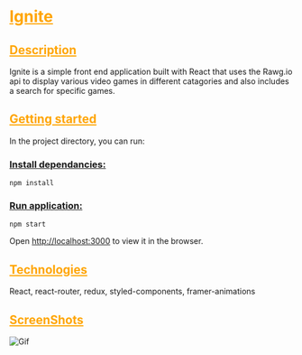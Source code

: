 # <u style="color: orange">Ignite</u>

## <u style="color: orange">Description</u>

Ignite is a simple front end application built with React that uses the Rawg.io api to display various video games in different catagories and also includes a search for specific games.

## <u style="color: orange">Getting started</u>

In the project directory, you can run:

### <u>Install dependancies:</u>

`npm install`

### <u>Run application:</u>

`npm start`

Open [http://localhost:3000](http://localhost:3000) to view it in the browser.

## <u style="color: orange">Technologies</u>

React, react-router, redux, styled-components, framer-animations

## <u style="color: orange">ScreenShots</u>

![Gif](https://github.com/brianeshores/Ignite/blob/master/screenshots/Ignite.gif)
